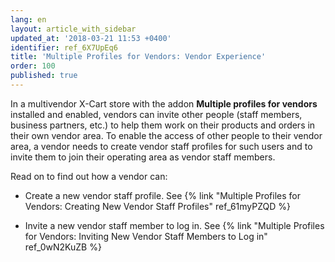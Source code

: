 ```yaml
---
lang: en
layout: article_with_sidebar
updated_at: '2018-03-21 11:53 +0400'
identifier: ref_6X7UpEq6
title: 'Multiple Profiles for Vendors: Vendor Experience'
order: 100
published: true
---
```

In a multivendor X-Cart store with the addon **Multiple profiles for vendors** installed and enabled, vendors can invite other people (staff members, business partners, etc.) to help them work on their products and orders in their own vendor area. To enable the access of other people to their vendor area, a vendor needs to create vendor staff profiles for such users and to invite them to join their operating area as vendor staff members.  

Read on to find out how a vendor can:

   * Create a new vendor staff profile.
      See {% link "Multiple Profiles for Vendors: Creating New Vendor Staff Profiles" ref_61myPZQD %}
      
   * Invite a new vendor staff member to log in.
      See {% link "Multiple Profiles for Vendors: Inviting New Vendor Staff Members to Log in" ref_0wN2KuZB %}

